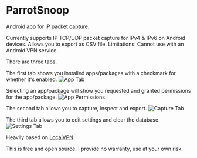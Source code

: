 # ParrotSnoop
Android app for IP packet capture.

Currently supports IP TCP/UDP packet capture for IPv4 & IPv6 on Android devices. Allows you to export as CSV file.
Limitations: Cannot use with an Android VPN service.

There are three tabs.

The first tab shows you installed apps/packages with a checkmark for whether it's enabled.
![App Tab](https://github.com/DivestTrump/ParrotSnoop/blob/master/ss-1.jpg)

Selecting an app/package will show you requested and granted permissions for the app/package.
![App Permissions](https://github.com/DivestTrump/ParrotSnoop/blob/master/ss-2.jpg)

The second tab allows you to capture, inspect and export.
![Capture Tab](https://github.com/DivestTrump/ParrotSnoop/blob/master/ss-3.jpg)

The third tab allows you to edit settings and clear the database.
![Settings Tab](https://github.com/DivestTrump/ParrotSnoop/blob/master/ss-4.jpg)

Heavily based on [LocalVPN](https://github.com/hexene/LocalVPN/tree/master/app/src/main/java/xyz/hexene/localvpn).

This is free and open source. I provide no warranty, use at your own risk.

